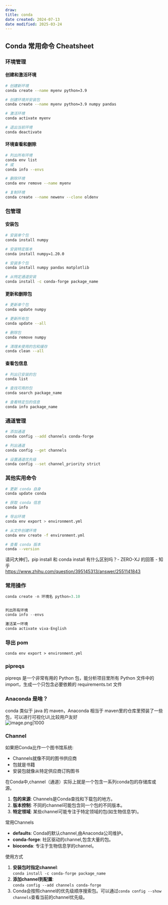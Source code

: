 ```yaml
---
draw:
title: conda
date created: 2024-07-13
date modified: 2025-03-24
---
```


## Conda 常用命令 Cheatsheet

### 环境管理

#### 创建和激活环境

```bash
# 创建新环境
conda create --name myenv python=3.9

# 创建环境并安装包
conda create --name myenv python=3.9 numpy pandas

# 激活环境
conda activate myenv

# 退出当前环境
conda deactivate
```

#### 环境查看和删除

```bash
# 列出所有环境
conda env list
# 或
conda info --envs

# 删除环境
conda env remove --name myenv

# 复制环境
conda create --name newenv --clone oldenv
```

### 包管理

#### 安装包

```bash
# 安装单个包
conda install numpy

# 安装特定版本
conda install numpy=1.20.0

# 安装多个包
conda install numpy pandas matplotlib

# 从特定通道安装
conda install -c conda-forge package_name
```

#### 更新和删除包

```bash
# 更新单个包
conda update numpy

# 更新所有包
conda update --all

# 删除包
conda remove numpy

# 清理未使用的包和缓存
conda clean --all
```

#### 查看包信息

```bash
# 列出已安装的包
conda list

# 查找可用的包
conda search package_name

# 查看特定包的信息
conda info package_name
```

### 通道管理

```bash
# 添加通道
conda config --add channels conda-forge

# 列出通道
conda config --get channels

# 设置通道优先级
conda config --set channel_priority strict
```

### 其他实用命令

```bash
# 更新 conda 自身
conda update conda

# 获取 conda 信息
conda info

# 导出环境
conda env export > environment.yml

# 从文件创建环境
conda env create -f environment.yml

# 查看 conda 版本
conda --version
```

请问大神们，pip install 和 conda install 有什么区别吗？- ZERO-XJ 的回答 - 知乎  
https://www.zhihu.com/question/395145313/answer/2551141843

### 常用操作

```Java
conda create -n 环境名 python=3.10


列出所有环境
conda info --envs

激活某一环境
conda activate viva-English
```

### 导出 pom

`conda env export > environment.yml`

### pipreqs

pipreqs 是一个非常有用的 Python 包，能分析项目里所有 Python 文件中的 import，生成一个只包含必要依赖的 requirements.txt 文件

### Anaconda 是啥？

conda 类似于 java 的 maven，Anaconda 相当于 maven里的仓库里预装了一些包，可以进行可视化UI,比较用户友好  
![image.png|1000](https://imagehosting4picgo.oss-cn-beijing.aliyuncs.com/imagehosting/fix-dir%2Fpicgo%2Fpicgo-clipboard-images%2F2024%2F09%2F19%2F22-10-47-3d47aab1111bbce386c7b6e00f87aebb-202409192210463-918d48.png)

### Channel

如果把Conda比作一个图书馆系统:

- Channels就像不同的图书供应商
- 包就是书籍
- 安装包就像从特定供应商订购图书

在Conda中,channel（通道）实际上就是一个包含一系列conda包的存储库或源。

1. **包的来源**: Channels是Conda查找和下载包的地方。
2. **版本控制**: 不同的channel可能包含同一个包的不同版本。
3. **特定领域**: 某些channel可能专注于特定领域的包(如生物信息学)。

常用Channels

- **defaults**: Conda的默认channel,由Anaconda公司维护。
- **conda-forge**: 社区驱动的channel,包含大量的包。
- **bioconda**: 专注于生物信息学的channel。

使用方式

1. **安装包时指定channel**:  
    `conda install -c conda-forge package_name`
2. **添加channel到配置**:  
    `conda config --add channels conda-forge`
3. Conda会按照channel的优先级顺序搜索包。可以通过`conda config --show channels`查看当前的channel优先级。
